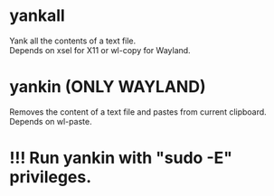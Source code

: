 # yankall
Yank all the contents of a text file. </br>
Depends on xsel for X11 or wl-copy for Wayland.
# yankin (ONLY WAYLAND)
Removes the content of a text file and pastes from current clipboard. </br>
Depends on wl-paste.

# !!! Run yankin with "sudo -E" privileges.
